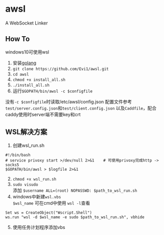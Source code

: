 # awsl
A WebSocket Linker  

## How To

windows10可使用wsl

1. 安装[golang](https://golang.org/doc/install "go")  
2. `git clone https://github.com/Evi1/awsl.git`
3. `cd awsl`
4. `chmod +x install_all.sh`
5. `./install_all.sh`
6. 运行`$GOPATH/bin/awsl -c $configfile`

没有`-c $configfile`时读取/etc/awsl/config.json
配置文件参考`test/server.config.json`和`test/client.config.json` 以及`Caddfile`，配合caddy使用时server端不需要key和crt

## WSL解决方案
1. 创建wsl_run.sh
```
#!/bin/bash
# service privoxy start >/dev/null 2>&1    # 可使用privoxy完成http -> socks5
$GOPATH/bin/awsl > $logfile 2>&1
```
2. `chmod +x wsl_run.sh`
3. `sudo visudo`  
添加  `$username ALL=(root) NOPASSWD: $path_to_wsl_run.sh`
4. windows中新建`wsl.vbs`  
`$wsl_name` 可在cmd中使用 `wsl -l`查看
```
Set ws = CreateObject("Wscript.Shell") 
ws.run "wsl -d $wsl_name -e sudo $path_to_wsl_run.sh", vbhide
```
5. 使用任务计划程序添加vbs